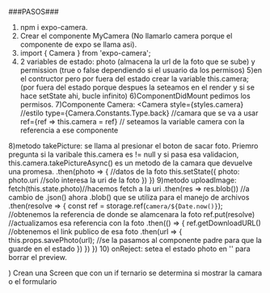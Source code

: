 ###PASOS###
1) npm i expo-camera.
2) Crear el componente MyCamera (No llamarlo camera porque el componente de expo se llama asi).
3) import { Camera } from 'expo-camera';
4) 2 variables de estado: photo (almacena la url de la foto que se sube) y permission (true o false dependiendo si el usuario da los permisos)
5)en el contructor pero por fuera del estado crear la variable this.camera; (por fuera del estado porque despues la seteamos en el render y si se hace setState ahi, bucle infinito)
6)ComponentDidMount pedimos los permisos.
7)Componente Camera:
    <Camera
        style={styles.camera} //estilo
        type={Camera.Constants.Type.back} //camara que se va a usar
        ref={ref => this.camera = ref} // seteamos la variable camera con la referencia a ese componente
    >
    </Camera>
8)metodo takePicture: se llama al presionar el boton de sacar foto. Priemro pregunta si la varibale this.camera es != null y si pasa esa validacion, this.camera.takePictureAsync() es un metodo de la camara que devuelve una promesa.
    .then(photo => { //datos de la foto
        this.setState({
            photo: photo.uri //solo interesa la uri de la foto
        })
    })
9)metodo uploadImage:
    fetch(this.state.photo)//hacemos fetch a la uri
        .then(res => res.blob()) //a cambio de .json() ahora .blob() que se utiliza para el manejo de archivos
        .then(resolve => {
            const ref = storage.ref(`camera/${Date.now()}`); //obtenemos la referencia de donde se alamcenara la foto
            ref.put(resolve) //actualizamos esa referencia con la foto
            .then(() => {
                ref.getDownloadURL() //obtenemos el link publico de esa foto
                .then(url => {
                    this.props.savePhoto(url); //se la pasamos al componente padre para que la guarde en el estado
                })
            })
    })
10) onReject: setea el estado photo en '' para borrar el preview.

) Crean una Screen que con un if ternario se determina si mostrar la camara o el formulario